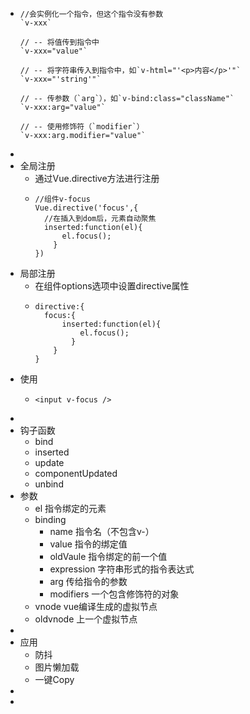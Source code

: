 - ```
  //会实例化一个指令，但这个指令没有参数 
  `v-xxx`
  
  // -- 将值传到指令中
  `v-xxx="value"`  
  
  // -- 将字符串传入到指令中，如`v-html="'<p>内容</p>'"`
  `v-xxx="'string'"` 
  
  // -- 传参数（`arg`），如`v-bind:class="className"`
  `v-xxx:arg="value"` 
  
  // -- 使用修饰符（`modifier`）
  `v-xxx:arg.modifier="value"` 
  ```
-
- 全局注册
	- 通过Vue.directive方法进行注册
	- ```
	  //组件v-focus
	  Vue.directive('focus',{
	  	//在插入到dom后，元素自动聚焦
	  	inserted:function(el){
	      	el.focus();
	      }
	  })
	  ```
- 局部注册
	- 在组件options选项中设置directive属性
	- ```
	  directive:{
	  	focus:{
	      	inserted:function(el){
	          	el.focus();
	          }
	      }
	  }
	  ```
- 使用
	- ```
	  <input v-focus />
	  ```
-
- 钩子函数
	- bind
	- inserted
	- update
	- componentUpdated
	- unbind
- 参数
	- el 指令绑定的元素
	- binding
		- name 指令名（不包含v-）
		- value 指令的绑定值
		- oldVaule 指令绑定的前一个值
		- expression 字符串形式的指令表达式
		- arg 传给指令的参数
		- modifiers 一个包含修饰符的对象
	- vnode vue编译生成的虚拟节点
	- oldvnode 上一个虚拟节点
-
- 应用
	- 防抖
	- 图片懒加载
	- 一键Copy
-
-